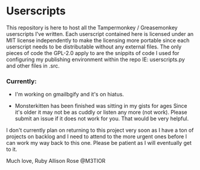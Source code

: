 # Userscripts

This repository is here to host all the Tampermonkey / Greasemonkey userscripts
I've written. Each userscript contained here is licensed under an MIT license
independently to make the licensing more portable since each userscript needs
to be distributable without any external files. The only pieces of code the
GPL-2.0 apply to are the snippits of code I used for configuring my publishing
environment within the repo IE: userscripts.py and other files in .src.

### Currently:

 * I'm working on gmailbgify and it's on hiatus.

 * Monsterkitten has been finished was sitting in my gists for ages
   Since it's older it may not be as cuddly or listen any more (not work).
   Please submit an issue if it does not work for you. That would be very
   helpful.

I don't currently plan on returning to this project very soon as I have a ton
of projects on backlog and I need to attend to the more urgent ones before I can
work my way back to this one. Please be patient as I will eventually get to it.

Much love,
Ruby Allison Rose @M3TIOR
